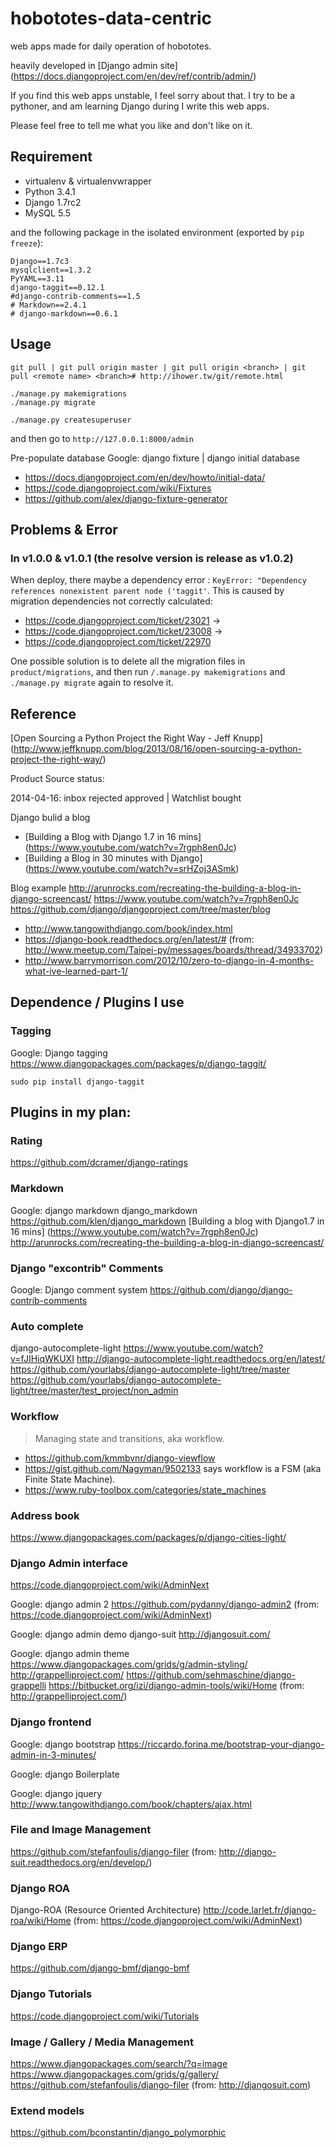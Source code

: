 hobototes-data-centric
======================

web apps made for daily operation of hobototes.

heavily developed in [Django admin site] (https://docs.djangoproject.com/en/dev/ref/contrib/admin/)

If you find this web apps unstable, I feel sorry about that.
I try to be a pythoner, and am learning Django during I write this web apps.

Please feel free to tell me what you like and don't like on it.

## Requirement
* virtualenv & virtualenvwrapper
* Python 3.4.1
* Django 1.7rc2
* MySQL 5.5

and the following package in the isolated environment (exported by `pip freeze`):

	Django==1.7c3
	mysqlclient==1.3.2
	PyYAML==3.11
	django-taggit==0.12.1
	#django-contrib-comments==1.5
	# Markdown==2.4.1
	# django-markdown==0.6.1


## Usage

	git pull | git pull origin master | git pull origin <branch> | git pull <remote name> <branch># http://ihower.tw/git/remote.html

	./manage.py makemigrations
	./manage.py migrate

	./manage.py createsuperuser

and then go to `http://127.0.0.1:8000/admin`

Pre-populate database
Google: django fixture | django initial database

* https://docs.djangoproject.com/en/dev/howto/initial-data/
* https://code.djangoproject.com/wiki/Fixtures
* https://github.com/alex/django-fixture-generator

## Problems & Error

### In v1.0.0 & v1.0.1 (the resolve version is release as v1.0.2)

When deploy, there maybe a dependency error : `KeyError: "Dependency references nonexistent parent node ('taggit'`.
This is caused by migration dependencies not correctly calculated:
* https://code.djangoproject.com/ticket/23021 -> 
* https://code.djangoproject.com/ticket/23008 ->
* https://code.djangoproject.com/ticket/22970

One possible solution is to delete all the migration files in `product/migrations`, and then run `/.manage.py makemigrations` and `./manage.py migrate` again to resolve it.

## Reference

[Open Sourcing a Python Project the Right Way - Jeff Knupp] (http://www.jeffknupp.com/blog/2013/08/16/open-sourcing-a-python-project-the-right-way/)

Product Source status:

2014-04-16:
	inbox
	rejected
	approved | Watchlist
	bought

Django bulid a blog
* [Building a Blog with Django 1.7 in 16 mins] (https://www.youtube.com/watch?v=7rgph8en0Jc)
* [Building a Blog in 30 minutes with Django] (https://www.youtube.com/watch?v=srHZoj3ASmk)

Blog example
http://arunrocks.com/recreating-the-building-a-blog-in-django-screencast/
https://www.youtube.com/watch?v=7rgph8en0Jc
https://github.com/django/djangoproject.com/tree/master/blog

* http://www.tangowithdjango.com/book/index.html
* https://django-book.readthedocs.org/en/latest/# (from: http://www.meetup.com/Taipei-py/messages/boards/thread/34933702)
* http://www.barrymorrison.com/2012/10/zero-to-django-in-4-months-what-ive-learned-part-1/

## Dependence / Plugins I use

### Tagging
Google: Django tagging
https://www.djangopackages.com/packages/p/django-taggit/

	sudo pip install django-taggit


## Plugins in my plan:
### Rating
https://github.com/dcramer/django-ratings

### Markdown
Google: django markdown
django_markdown
https://github.com/klen/django_markdown
[Building a blog with Django1.7 in 16 mins] (https://www.youtube.com/watch?v=7rgph8en0Jc)
http://arunrocks.com/recreating-the-building-a-blog-in-django-screencast/

### Django "excontrib" Comments
Google: Django comment system
https://github.com/django/django-contrib-comments


### Auto complete
django-autocomplete-light
https://www.youtube.com/watch?v=fJIHiqWKUXI
http://django-autocomplete-light.readthedocs.org/en/latest/
https://github.com/yourlabs/django-autocomplete-light/tree/master
https://github.com/yourlabs/django-autocomplete-light/tree/master/test_project/non_admin

### Workflow

> Managing state and transitions, aka workflow.

* https://github.com/kmmbvnr/django-viewflow
* https://gist.github.com/Nagyman/9502133 says workflow is a FSM (aka Finite State Machine).
* https://www.ruby-toolbox.com/categories/state_machines

### Address book
https://www.djangopackages.com/packages/p/django-cities-light/

### Django Admin interface
https://code.djangoproject.com/wiki/AdminNext

Google: django admin 2
https://github.com/pydanny/django-admin2 (from: https://code.djangoproject.com/wiki/AdminNext)

Google: django admin demo
django-suit
http://djangosuit.com/

Google: django admin theme
https://www.djangopackages.com/grids/g/admin-styling/
http://grappelliproject.com/
https://github.com/sehmaschine/django-grappelli
https://bitbucket.org/izi/django-admin-tools/wiki/Home (from: http://grappelliproject.com/)

### Django frontend
Google: django bootstrap
https://riccardo.forina.me/bootstrap-your-django-admin-in-3-minutes/

Google: django Boilerplate 

Google: django jquery
http://www.tangowithdjango.com/book/chapters/ajax.html

### File and Image Management

https://github.com/stefanfoulis/django-filer (from: http://django-suit.readthedocs.org/en/develop/)

### Django ROA
Django-ROA (Resource Oriented Architecture)
http://code.larlet.fr/django-roa/wiki/Home (from: https://code.djangoproject.com/wiki/AdminNext)

### Django ERP
https://github.com/django-bmf/django-bmf

### Django Tutorials

https://code.djangoproject.com/wiki/Tutorials

### Image / Gallery / Media Management

https://www.djangopackages.com/search/?q=image
https://www.djangopackages.com/grids/g/gallery/
https://github.com/stefanfoulis/django-filer (from: http://djangosuit.com)

### Extend models
https://github.com/bconstantin/django_polymorphic